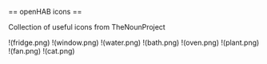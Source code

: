 == openHAB icons ==

Collection of useful icons from TheNounProject

!(fridge.png)
!(window.png)
!(water.png)
!(bath.png)
!(oven.png)
!(plant.png)
!(fan.png)
!(cat.png)
